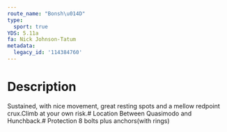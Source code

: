```yaml
---
route_name: "Bonsh\u014D"
type:
  sport: true
YDS: 5.11a
fa: Nick Johnson-Tatum
metadata:
  legacy_id: '114384760'
---
```

# Description
Sustained, with nice movement, great resting spots and a mellow redpoint crux.Climb at your own risk.# Location
Between Quasimodo and Hunchback.# Protection
8 bolts plus anchors(with rings)